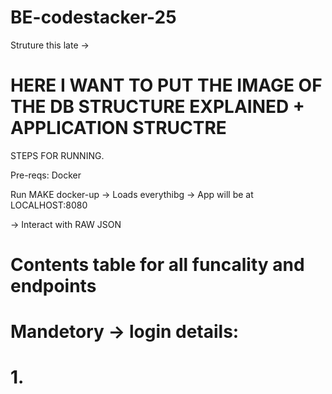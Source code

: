 # BE-codestacker-25

Struture this late -> 

# HERE I WANT TO PUT THE IMAGE OF THE DB STRUCTURE EXPLAINED  + APPLICATION STRUCTRE


STEPS FOR RUNNING.

Pre-reqs: Docker

Run MAKE docker-up -> Loads everythibg -> App will be at LOCALHOST:8080 

-> Interact with RAW JSON

# Contents table for all funcality and endpoints

# Mandetory -> login details: 



# 1. 

